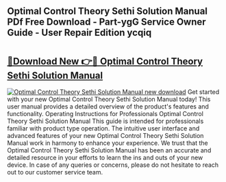 ## Optimal Control Theory Sethi Solution Manual PDf Free Download - Part-ygG Service Owner Guide - User Repair Edition ycqiq

# <h2><a href="http://bc53896.oget.top/?id=Optimal+Control+Theory+Sethi+Solution+Manual">🔗Download New 👉🔴 Optimal Control Theory Sethi Solution Manual</a></h2>

[![Optimal Control Theory Sethi Solution Manual new download](https://i.imgur.com/5g1atiW.png)](http://bc53896.oget.top/?id=Optimal+Control+Theory+Sethi+Solution+Manual)
Get started with your new Optimal Control Theory Sethi Solution Manual today! This user manual provides a detailed overview of the product's features and functionality. Operating Instructions for Professionals Optimal Control Theory Sethi Solution Manual This guide is intended for professionals familiar with product type operation. The intuitive user interface and advanced features of your new Optimal Control Theory Sethi Solution Manual work in harmony to enhance your experience. We trust that the Optimal Control Theory Sethi Solution Manual has been an accurate and detailed resource in your efforts to learn the ins and outs of your new device. In case of any queries or concerns, please do not hesitate to reach out to our customer service team.
